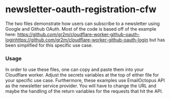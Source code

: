 # newsletter-oauth-registration-cfw

The two files demonstrate how users can subscribe to a newsletter using Google and Github OAuth. 
Most of the code is based off of the example here: https://github.com/gr2m/cloudflare-worker-github-oauth-loginhttps://github.com/gr2m/cloudflare-worker-github-oauth-login
but has been simplified for this specific use case.

### Usage
In order to use these files, one can copy and paste them into your Cloudflare worker. Adjust the secrets variables at the top of either file for your specific use case. Furthermore, these examples use EmailOctopus API as the newsletter service provider. You will have to change the URL and maybe the handling of the return variables for the requests that hit the API.
